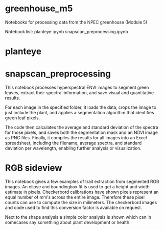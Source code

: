 # greenhouse_m5
Notebooks for processing data from the NPEC greenhouse (Module 5)

Notebook list:
planteye.ipynb
snapscan_preprocessing.ipynb

# planteye
# snapscan_preprocessing
This notebook processes hyperspectral ENVI images to segment green leaves, extract their spectral information, and save visual and quantitative results. 

For each image in the specified folder, it loads the data, crops the image to just include the plant, and applies a segmentation algorithm that identifies green leaf pixels. 

The code then calculates the average and standard deviation of the spectra for those pixels, and saves both the segmentation mask and an NDVI image as PNG files. Finally, it compiles the results for all images into an Excel spreadsheet, including the filename, average spectra, and standard deviation per wavelength, enabling further analysis or visualization.

# RGB sideview
This notebook gives a few examples of trait extraction from segmented RGB images.
An elipse and boundingbox fit is used to get a height and width estimate in pixels.
Checkerbord calibrations have shown pixels represent an equal number of mm's across the entire image. Therefore these pixel counts can use to compute the size in milimeters.
The checkerbord images and code used to find this conversion factor is available on request.

Next to the shape analysis a simple color analysis is shown which can in somecases say something about plant development or health.
